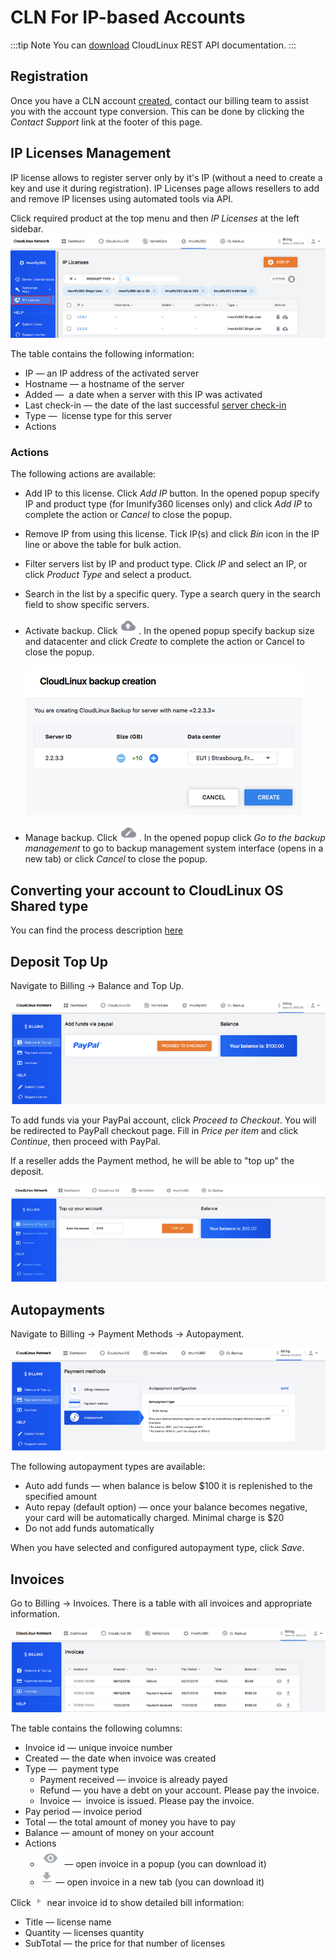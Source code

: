 # CLN For IP-based Accounts

:::tip Note
You can [download](https://docs.cloudlinux.com/cloudlinux_rest_api.pdf) CloudLinux REST API documentation.
:::

## Registration

Once you have a CLN account [created](/introduction/#create-new-account), contact our billing team to assist you with the account type conversion. This can be done by clicking the _Contact Support_ link at the footer of this page.

## IP Licenses Management


IP license allows to register server only by it's IP (without a need to create a key and use it during registration).
IP Licenses page allows resellers to add and remove IP licenses using automated tools via API.

Click required product at the top menu and then _IP Licenses_ at the left sidebar.
![](/images/clniplicense_zoom60.png)

The table contains the following information:

* IP — an IP address of the activated server
* Hostname — a hostname of the server
* Added —  a date when a server with this IP was activated
* Last check-in — the date of the last successful [server check-in](/terminology/#terminology)
* Type —  license type for this server
* Actions

### Actions

The following actions are available:

* Add IP to this license. Click _Add IP_ button. In the opened popup specify IP and product type (for Imunify360 licenses only) and click _Add IP_ to complete the action or _Cancel_ to close the popup.
* Remove IP from using this license. Tick IP(s) and click _Bin_ icon in the IP line or above the table for bulk action.
* Filter servers list by IP and product type. Click _IP_ and select an IP, or click _Product Type_ and select a product.
* Search in the list by a specific query. Type a search query in the search field to show specific servers.
* Activate backup. Click ![](/images/clnactivatebackup.png). In the opened popup specify backup size and datacenter and click _Create_ to complete the action or Cancel to close the popup.
  
    ![](/images/clncreatebackup_zoom70.png)

* Manage backup. Click ![](/images/clnmanagebackup.png). In the opened popup click _Go to the backup management_ to go to backup management system interface (opens in a new tab) or click _Cancel_ to close the popup.

## Converting your account to CloudLinux OS Shared type

You can find the process description [here](/purchase/#cloudlinux-os-plus)

## Deposit Top Up


Navigate to Billing → Balance and Top Up.

![](/images/clndeposittopup_zoom60.png)

To add funds via your PayPal account, click _Proceed to Checkout_. You will be redirected to PayPall checkout page. Fill in _Price per item_ and click _Continue_, then proceed with PayPal.

If a reseller adds the Payment method, he will be able to "top up" the deposit.

![](/images/clntopup.png)


## Autopayments


Navigate to Billing → Payment Methods → Autopayment.

![](/images/clnautopayments_zoom60.png)

The following autopayment types are available:

* Auto add funds — when balance is below $100 it is replenished to the specified amount
* Auto repay (default option) — once your balance becomes negative, your card will be automatically charged. Minimal charge is $20
* Do not add funds automatically

When you have selected and configured autopayment type, click _Save_.


## Invoices


Go to Billing → Invoices. There is a table with all invoices and appropriate information.

![](/images/clnresellerinvoices_zoom60.png)

The table contains the following columns:

* Invoice id — unique invoice number
* Created — the date when invoice was created
* Type —  payment type
    * Payment received — invoice is already payed
    * Refund — you have a debt on your account. Please pay the invoice.
    * Invoice —  invoice is issued. Please pay the invoice.
* Pay period — invoice period
* Total — the total amount of money you have to pay
* Balance — amount of money on your account
* Actions
    * ![](/images/clniconshow.png) — open invoice in a popup (you can download it)
    * ![](/images/clnicondownload.png) — open invoice in a new tab (you can download it)

Click ![](/images/clnarrow.png) near invoice id to show detailed bill information:

* Title — license name
* Quantity — licenses quantity
* SubTotal — the price for that number of licenses


